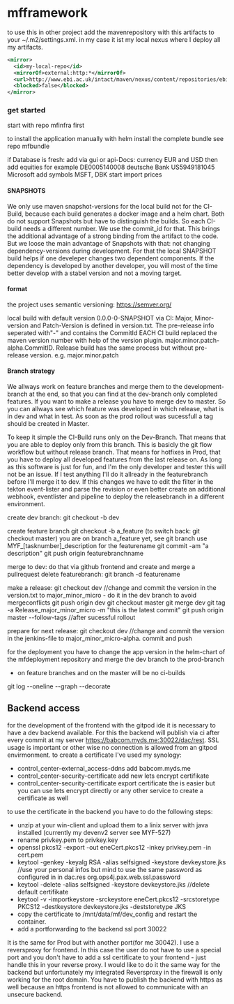 # mfframework

to use this in other project add the mavenrepository with this artifacts to your ~/.m2/settings.xml. 
in my case it ist my local nexus where I deploy all my artifacts.


```xml
<mirror>
  <id>my-local-repo</id>
  <mirrorOf>external:http:*</mirrorOf>
  <url>http://www.ebi.ac.uk/intact/maven/nexus/content/repositories/ebi-repo/</url>
  <blocked>false</blocked>
</mirror>
```


### get started ###

start with repo mfinfra first

to install the application manually with helm install the complete bundle see repo mfbundle

if Database is fresh: add via gui or api-Docs: currency EUR and USD
then add equities for example DE0005140008 deutsche Bank
US5949181045 Microsoft
add symbols MSFT, DBK
start import prices

#### SNAPSHOTS ####

We only use maven snapshot-versions for the local build not for the CI-Build, because each build generates a docker image and a helm chart.
Both do not support Snapshots but have to distinguish the builds. So each CI-build needs a different number. 
We use the commit_id for that. This brings the additional advantage of a strong binding from the artifact to the code. 
But we loose the main advantage of Snapshots with that: not changing dependency-versions during development. 
For that the local SNAPSHOT build helps if one develeper changes two dependent components. 
If the dependency is developed by another developer, you will most of the time better develop with a stabel version and not a moving target.


#### format ####

the project uses semantic versioning: https://semver.org/

local build with default version 0.0.0-0-SNAPSHOT
via CI: Major, Minor-version and Patch-Version is defined in version.txt. The pre-release info seperated with"-" and contains the CommitId
EACH CI build replaced the maven version number with help of the version plugin.
major.minor.patch-alpha.CommitID.
Release build has the same process but without pre-release version.
e.g. major.minor.patch

#### Branch strategy ####

We allways work on feature branches and merge them to the development-branch at the end, so that you can find at the dev-branch only completed features. 
If you want to make a release you have to merge dev to master. So you can allways see which feature was developed in which release, what is in dev and what in test. 
As soon as the prod rollout was sucessfull a tag should be created in Master.

To keep it simple the CI-Build runs only on the Dev-Branch. That means that you are able to deploy only from this branch.
This is basicly  the git flow workflow but without release branch.
That means for hotfixes in Prod, that you have to deploy all developed features from the last release on.
As long as this software is just for fun, and I'm the only developer and tester this will not be an issue. 
If I test anything I'll do it allready in the featurebranch before I'll merge it to dev.
If this changes we have to edit the filter in the tekton event-lister and parse the revision or 
even better create an additional webhook, eventlister and pipeline to deploy the releasebranch in a different environment.


create dev branch:
git checkout -b dev

create feature branch
git checkout -b a_feature (to switch back: git checkout master)
you are on branch a_feature yet, see git branch
use MYF_[tasknumber]_description for the featurename
git commit -am "a description"
git push origin featurebranchname

merge to dev:
do that via github frontend and create and merge a pullrequest
delete featurebranch: git branch -d  featurename


make a release:
git checkout dev
//change and commit the version in the version.txt to major_minor_micro - do it in the dev branch to avoid mergeconflicts
git push origin dev
git checkout master
git merge dev
git tag -a Release_major_minor_micro -m "this is the latest commit"
git push origin master --follow-tags
//after sucessful rollout

prepare for next release:
git checkout dev
//change and commit the version in the jenkins-file to major_minor_micro-alpha.
commit and push

for the deployment you have to change the app version in the helm-chart of the mfdeployment repository and merge the dev branch to the prod-branch

- on feature branches and on the master will be no ci-builds

git log --oneline --graph --decorate

## Backend access ##

for the development of the frontend with the gitpod ide it is necessary to have a dev backend available. For this the backend will publish via ci after every commit at my server https://babcom.myds.me:30022/dac/rest.
SSL usage is important or other wise no connection is allowed from an gitpod envirmonment.
to create a certificate I've used my synology:
- control_center-external_access-ddns add babcom.myds.me
- control_center-security-certificate add new lets encrypt certifikate
- control_center-security-certificate export certificate
  the is easier but you can use lets encrypt directly or any other service to create a certificate as well

to use the certificate in the backend you have to do the following steps:
- unzip at your win-client and upload them to a linix server with java installed (currently my devenv2 server see MYF-527)
- rename privkey.pem to privkey.key
- openssl pkcs12 -export -out eneCert.pkcs12 -inkey privkey.pem -in cert.pem
- keytool -genkey -keyalg RSA -alias selfsigned -keystore devkeystore.jks  //use your personal infos but mind to use the same password as configured in in dac.res org.ops4j.pax.web.ssl.password
- keytool -delete -alias selfsigned -keystore devkeystore.jks //delete default certifikate
- keytool -v -importkeystore -srckeystore eneCert.pkcs12 -srcstoretype PKCS12 -destkeystore devkeystore.jks -deststoretype JKS
- copy the certificate to /mnt/data/mf/dev_config and restart the container.
- add a portforwarding to the backend ssl port 30022

It is the same for Prod but with another port(for me 30042).
I use a reversproxy for frontend. In this case the user do not have to use a special port and you don't have to add a ssl certificate to your frontend - just handle this in your reverse proxy.
I would like to do it the same way for the backend but unfortunately my integrated Reversproxy in the firewall is only working for the root domain.
You have to publish the backend with https as well because an https frontend is not allowed to communicate with an unsecure backend.